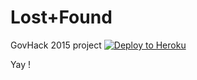 # Lost+Found
GovHack 2015 project
[![Deploy to Heroku](https://www.herokucdn.com/deploy/button.png)](https://heroku.com/deploy)

Yay !
